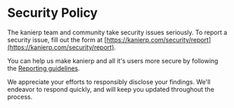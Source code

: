 # Security Policy

The kanierp team and community take security issues seriously. To report a security issue, fill out the form at [https://kanierp.com/security/report](https://kanierp.com/security/report).

You can help us make kanierp and all it's users more secure by following the [Reporting guidelines](https://kanierp.com/security).

We appreciate your efforts to responsibly disclose your findings. We'll endeavor to respond quickly, and will keep you updated throughout the process.